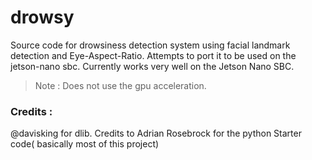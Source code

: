 # drowsy
Source code for drowsiness detection system using facial landmark detection and Eye-Aspect-Ratio. 
Attempts to port it to be used on the jetson-nano sbc.
Currently works very well on the Jetson Nano SBC. 

>Note : Does not use the gpu acceleration.



### Credits :
@davisking for dlib.
Credits to Adrian Rosebrock for the python Starter code( basically most of this project)
